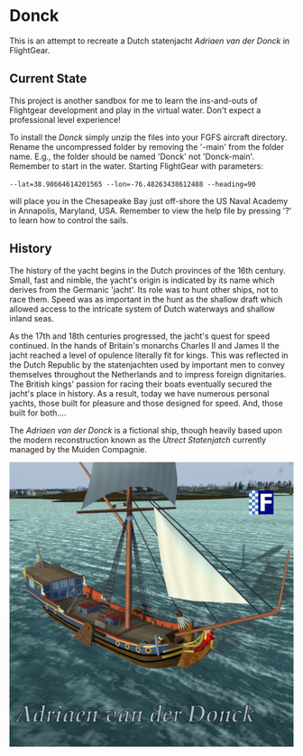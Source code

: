 # Donck

This is an attempt to recreate a Dutch statenjacht *Adriaen van der Donck* in FlightGear.

## Current State

This project is another sandbox for me to learn the ins-and-outs of Flightgear development and play in the virtual water. Don't expect a professional level experience!

To install the *Donck* simply unzip the files into your FGFS aircraft directory. Rename the uncompressed folder by removing the '-main' from the folder name. E.g., the folder should be named 'Donck' not 'Donck-main'. Remember to start in the water. Starting FlightGear with parameters:

`--lat=38.98664614201565 --lon=-76.48263438612488 --heading=90`

will place you in the Chesapeake Bay just off-shore the US Naval Academy in Annapolis, Maryland, USA. Remember to view the help file by pressing '?' to learn how to control the sails.

## History

The history of the yacht begins in the Dutch provinces
of the 16th century. Small, fast and nimble, the
yacht's origin is indicated by its name which derives
from the Germanic 'jacht'. Its role was to hunt other ships,
not to race them. Speed was as important in the hunt as the
shallow draft which allowed access to the intricate system of
Dutch waterways and shallow inland seas.

As the 17th and 18th centuries progressed, the jacht's quest
for speed continued. In the hands of Britain's monarchs
Charles II and James II the jacht reached a level of opulence
literally fit for kings. This was reflected in the Dutch
Republic by the statenjachten used by important men to
convey themselves throughout the Netherlands and to
impress foreign dignitaries. The British kings' passion for
racing their boats eventually secured the jacht's place in
history. As a result, today we have numerous personal
yachts, those built for pleasure and those designed for speed.
And, those built for both....

The *Adriaen van der Donck* is a fictional ship, though
heavily based upon the modern reconstruction known as the
*Utrect Statenjatch* currently managed by the Muiden
Compagnie.

![ScreenShot](splash.png)
